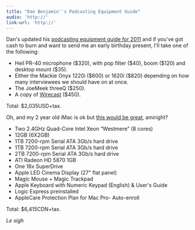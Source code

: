 ```yaml
---
title: "Dan Benjamin''s Podcasting Equipment Guide"
audio: 'http://'
link-url: 'http://'
---
```

<p>Dan's updated his <a href="http://hivelogic.com/articles/podcasting-equipment-software-guide-2011/">podcasting equipment guide for 2011</a> and if you've got cash to burn and want to send me an early birthday present, I'll take one of the following:</p>
<ul>
<li>Heil PR-40 microphone ($320), with pop filter ($40), boom ($120) and desktop mount ($35).</li>
<li>Either the Mackie Onyx 1220i ($600) or 1620i ($820) depending on how many interviewees we should have on at once.</li>
<li>The JoeMeek threeQ ($250).</li>
<li>A copy of <a href="http://www.telestream.net/wire-cast/overview.htm">Wirecast</a> ($450).</li>
</ul>
<p>Total: $2,035USD+tax.</p>
<p>Oh, and my 2 year old iMac is ok but <a href="https://chrisenns.com/wp-content/uploads/2011/04/macprospecs.jpg">this would be great</a>, amiright?</p>
<ul>
<li>Two 2.4GHz Quad-Core Intel Xeon “Westmere” (8 cores)</li>
<li>12GB (6X2GB)</li>
<li>1TB 7200-rpm Serial ATA 3Gb/s hard drive</li>
<li>1TB 7200-rpm Serial ATA 3Gb/s hard drive</li>
<li>2TB 7200-rpm Serial ATA 3Gb/s hard drive</li>
<li>ATI Radeon HD 5870 1GB</li>
<li>One 18x SuperDrive</li>
<li>Apple LED Cinema Display (27" flat panel)</li>
<li>Magic Mouse + Magic Trackpad</li>
<li>Apple Keyboard with Numeric Keypad (English) & User's Guide</li>
<li>Logic Express preinstalled</li>
<li>AppleCare Protection Plan for Mac Pro- Auto-enroll</li>
</ul>
<p>Total: $6,415CDN+tax.</p>
<p><em>Le sigh</em></p>
